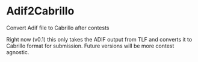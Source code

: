 # Adif2Cabrillo
Convert Adif file to Cabrillo after contests

Right now (v0.1) this only takes the ADIF output from TLF and converts it to Cabrillo format for submission. Future
versions will be more contest agnostic. 
